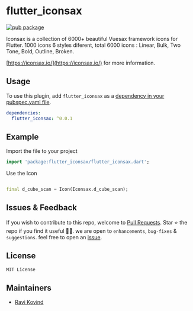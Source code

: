 # flutter_iconsax
  
  [![pub package](https://img.shields.io/pub/v/flutter_iconsax.svg)](https://pub.dartlang.org/packages/flutter_iconsax)

  Iconsax is a collection of 6000+ beautiful Vuesax framework icons for Flutter.
  1000 icons 6 styles diferent, total 6000 icons : Linear, Bulk, Two Tone, Bold, Outline, Broken.

  [https://iconsax.io/](https://iconsax.io/) for more information.

## Usage

To use this plugin, add `flutter_iconsax` as a [dependency in your pubspec.yaml file](https://flutter.io/platform-plugins/).
```yaml
dependencies:
  flutter_iconsax: ^0.0.1
```

## Example

Import the file to your project
```dart
import 'package:flutter_iconsax/flutter_iconsax.dart';
```

Use the Icon
```dart

final d_cube_scan = Icon(Iconsax.d_cube_scan);

```

## Issues & Feedback

If you wish to contribute to this repo, welcome to [Pull Requests](https://github.com/ravikovind/flutter_iconsax/pulls).
Star ⭐ the repo if you find it useful 🤩🤩. we are open to `enhancements`, `bug-fixes` & `suggestions`. feel free to open an [issue](https://github.com/ravikovind/flutter_iconsax/issues).


## License
```md
MIT License
```

## Maintainers

- [Ravi Kovind](https://github.io/ravikovind/)

